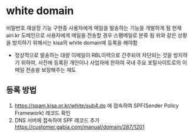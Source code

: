 # white domain

비밀번호 재설정 기능 구현중 사용자에게 메일을 발송하는 기능을 개발하게 됨
현재 airi.kr 도메인으로 사용자에게 메일을 전송할 경우 스팸메일로 분류 됨
위와 같은 상황을 방지하기 위해서는 kisa의 white domain에 등록을 해야함

- 정상적으로 발송하는 대량 이메일이 RBL이력으로 간주되어 차단되는 것을 방지하기 위하여, 사전에 등록된 개인이나 사업자에 한하여 국내 주요 포탈사이트로의 이메일 전송을 보장해주는 제도

## 등록 방법
1. https://spam.kisa.or.kr/white/sub4.do 에 접속하여 SPF(Sender Policy Framework) 레코드 확인
2. DNS 서버에 접속하여 SPF 레코드 추가 https://customer.gabia.com/manual/domain/287/1201